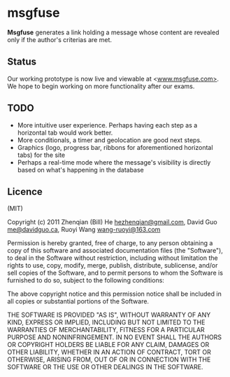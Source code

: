 # msgfuse #

**Msgfuse** generates a link holding a message whose content are revealed only if the author's criterias are met.

## Status ##

Our working prototype is now live and viewable at <www.msgfuse.com>. We hope to begin working on more functionality after our exams.

## TODO ##

- More intuitive user experience. Perhaps having each step as a horizontal tab would work better.
- More conditionals, a timer and geolocation are good next steps.
- Graphics (logo, progress bar, ribbons for aforementioned horizontal tabs) for the site
- Perhaps a real-time mode where the message's visibility is directly based on what's happening in the database

## Licence ##

(MIT)

Copyright (c) 2011 Zhenqian (Bill) He <hezhenqian@gmail.com>, David Guo <me@davidguo.ca>, Ruoyi Wang <wang-ruoyi@163.com>

Permission is hereby granted, free of charge, to any person obtaining a copy of this software and associated documentation files (the "Software"), to deal in the Software without restriction, including without limitation the rights to use, copy, modify, merge, publish, distribute, sublicense, and/or sell copies of the Software, and to permit persons to whom the Software is furnished to do so, subject to the following conditions:

The above copyright notice and this permission notice shall be included in all copies or substantial portions of the Software.

THE SOFTWARE IS PROVIDED "AS IS", WITHOUT WARRANTY OF ANY KIND, EXPRESS OR IMPLIED, INCLUDING BUT NOT LIMITED TO THE WARRANTIES OF MERCHANTABILITY, FITNESS FOR A PARTICULAR PURPOSE AND NONINFRINGEMENT. IN NO EVENT SHALL THE AUTHORS OR COPYRIGHT HOLDERS BE LIABLE FOR ANY CLAIM, DAMAGES OR OTHER LIABILITY, WHETHER IN AN ACTION OF CONTRACT, TORT OR OTHERWISE, ARISING FROM, OUT OF OR IN CONNECTION WITH THE SOFTWARE OR THE USE OR OTHER DEALINGS IN THE SOFTWARE.
